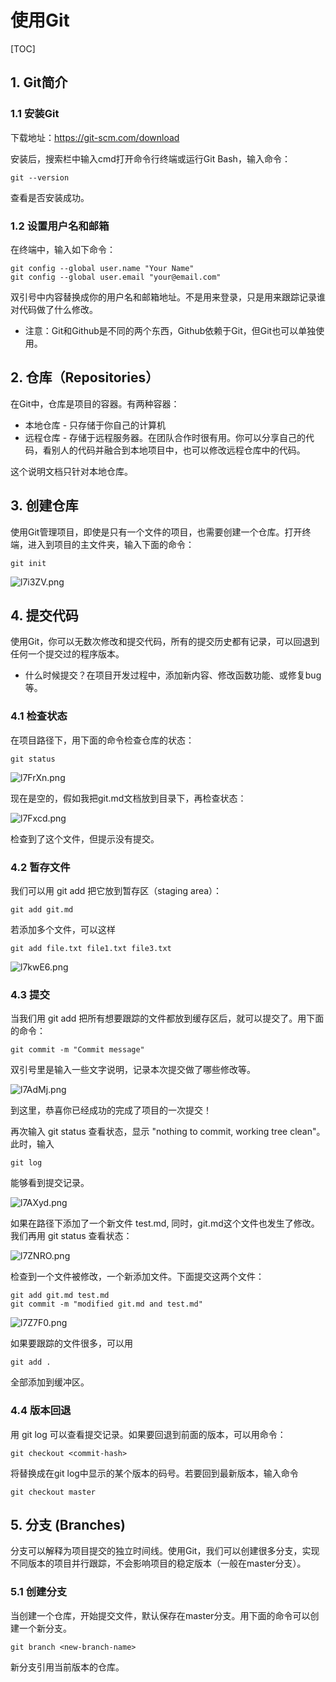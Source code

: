 # 使用Git
[TOC]
## 1. Git简介
### 1.1 安装Git
下载地址：https://git-scm.com/download

安装后，搜索栏中输入cmd打开命令行终端或运行Git Bash，输入命令：

    git --version

查看是否安装成功。

### 1.2 设置用户名和邮箱
在终端中，输入如下命令：

    git config --global user.name "Your Name"
    git config --global user.email "your@email.com"

双引号中内容替换成你的用户名和邮箱地址。不是用来登录，只是用来跟踪记录谁对代码做了什么修改。

* 注意：Git和Github是不同的两个东西，Github依赖于Git，但Git也可以单独使用。

## 2. 仓库（Repositories）
在Git中，仓库是项目的容器。有两种容器：

*  本地仓库 - 只存储于你自己的计算机
*  远程仓库 - 存储于远程服务器。在团队合作时很有用。你可以分享自己的代码，看别人的代码并融合到本地项目中，也可以修改远程仓库中的代码。
  
这个说明文档只针对本地仓库。

## 3. 创建仓库
使用Git管理项目，即使是只有一个文件的项目，也需要创建一个仓库。打开终端，进入到项目的主文件夹，输入下面的命令：

    git init

![l7i3ZV.png](https://s2.ax1x.com/2020/01/13/l7i3ZV.png)

## 4. 提交代码
使用Git，你可以无数次修改和提交代码，所有的提交历史都有记录，可以回退到任何一个提交过的程序版本。

- 什么时候提交？在项目开发过程中，添加新内容、修改函数功能、或修复bug等。

### 4.1 检查状态
在项目路径下，用下面的命令检查仓库的状态：

    git status

![l7FrXn.png](https://s2.ax1x.com/2020/01/13/l7FrXn.png)

现在是空的，假如我把git.md文档放到目录下，再检查状态：

![l7Fxcd.png](https://s2.ax1x.com/2020/01/13/l7Fxcd.png)

检查到了这个文件，但提示没有提交。

### 4.2 暂存文件

我们可以用 git add 把它放到暂存区（staging area）：

    git add git.md 

若添加多个文件，可以这样

    git add file.txt file1.txt file3.txt

![l7kwE6.png](https://s2.ax1x.com/2020/01/13/l7kwE6.png)

### 4.3 提交
当我们用 git add 把所有想要跟踪的文件都放到缓存区后，就可以提交了。用下面的命令：

    git commit -m "Commit message"

双引号里是输入一些文字说明，记录本次提交做了哪些修改等。

![l7AdMj.png](https://s2.ax1x.com/2020/01/13/l7AdMj.png)

到这里，恭喜你已经成功的完成了项目的一次提交！

再次输入 git status 查看状态，显示 "nothing to commit, working tree clean"。此时，输入

    git log

能够看到提交记录。

![l7AXyd.png](https://s2.ax1x.com/2020/01/13/l7AXyd.png)

如果在路径下添加了一个新文件 test.md, 同时，git.md这个文件也发生了修改。我们再用 git status 查看状态：

![l7ZNRO.png](https://s2.ax1x.com/2020/01/13/l7ZNRO.png)

检查到一个文件被修改，一个新添加文件。下面提交这两个文件：

    git add git.md test.md
    git commit -m "modified git.md and test.md"

![l7Z7F0.png](https://s2.ax1x.com/2020/01/13/l7Z7F0.png)

如果要跟踪的文件很多，可以用

    git add .

全部添加到缓冲区。

### 4.4 版本回退
用 git log 可以查看提交记录。如果要回退到前面的版本，可以用命令：

    git checkout <commit-hash>

将<commit-hash>替换成在git log中显示的某个版本的码号。若要回到最新版本，输入命令

    git checkout master

## 5. 分支 (Branches)
分支可以解释为项目提交的独立时间线。使用Git，我们可以创建很多分支，实现不同版本的项目并行跟踪，不会影响项目的稳定版本（一般在master分支）。

### 5.1 创建分支
当创建一个仓库，开始提交文件，默认保存在master分支。用下面的命令可以创建一个新分支。

    git branch <new-branch-name>

新分支引用当前版本的仓库。







